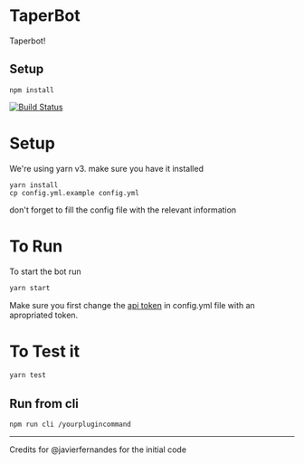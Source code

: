 # TaperBot

Taperbot!

## Setup
```
npm install
````

[![Build Status](https://travis-ci.org/Javier-Rotelli/taperbot.svg?branch=master)](https://travis-ci.org/Javier-Rotelli/taperbot)

# Setup

We're using yarn v3. make sure you have it installed

```
yarn install
cp config.yml.example config.yml
```

don't forget to fill the config file with the relevant information

# To Run

To start the bot run

```javascript
yarn start
```

Make sure you first change the [api token](https://api.slack.com/custom-integrations/legacy-tokens) in config.yml file with an apropriated token.

# To Test it

```javascript
yarn test
```

## Run from cli
```
npm run cli /yourplugincommand
````

-------

Credits for @javierfernandes for the initial code
